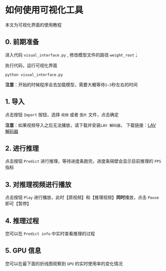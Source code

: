 # 如何使用可视化工具

本文为可视化界面的使用教程

## 0. 前期准备
进入代码 `visual_interface.py` , 修改模型文件的路径 `weight_root`；

执行代码，运行可视化界面
```shell script
python visual_interface.py
```
**注意**：开始的时候程序会去加载模型，需要大概等待`1~3`秒左右的时间

## 1. 导入
 
点击按钮 `Import` 按钮，选择 `视频` 或者 `图片` 文件，点击确定

**注意**：如果视频导入之后无法播放，请下载并安装`LAV 解码器`， 下载链接：[LAV 解码器](https://files.1f0.de/lavf/LAVFilters-0.73.1.exe)

## 2. 进行推理

点击按钮 `Predict` 进行推理，等待进度条跑完，进度条隔壁会显示目前推理的 `FPS` 指标

## 3. 对推理视频进行播放

点击按钮 `Play` 进行播放，此时【原视频】和【推理视频】**同时**播放，点击 `Pause` 即可【暂停】

## 4. 推理过程

您可以在 `Predict info` 中实时查看推理的过程

## 5. GPU 信息

您可以在最下面的折线图观察到 `GPU` 的实时使用率的变化情况


